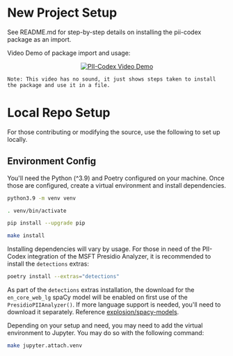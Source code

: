 # New Project Setup
See README.md for step-by-step details on installing the pii-codex package as an import.

Video Demo of package import and usage:
<div align="center">

[![PII-Codex Video Demo](https://img.youtube.com/vi/51TP2I5SNlo/0.jpg)](https://youtu.be/51TP2I5SNlo)

</div>

`Note: This video has no sound, it just shows steps taken to install the package and use it in a file.`

# Local Repo Setup
For those contributing or modifying the source, use the following to set up locally.

## Environment Config
You'll need the Python (^3.9) and Poetry configured on your machine. Once those are configured, create a virtual
environment and install dependencies.

```bash
python3.9 -m venv venv

. venv/bin/activate

pip install --upgrade pip

make install
```

Installing dependencies will vary by usage. For those in need of the PII-Codex integration of the MSFT Presidio Analyzer, it is recommended to install the `detections` extras:

```bash
poetry install --extras="detections"
```

As part of the `detections` extras installation, the download for the `en_core_web_lg` spaCy model will be enabled on first use of the `PresidioPIIAnalyzer()`. If more language support is needed, you'll need to download it separately. Reference <a href="https://github.com/explosion/spacy-models/releases?q=en_core_web_lg&expanded=true">explosion/spacy-models</a>.

Depending on your setup and need, you may need to add the virtual environment to Jupyter. You may do so with the following command:

```bash
make jupyter.attach.venv
```